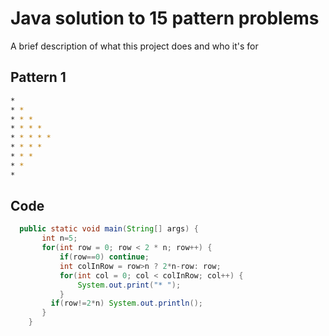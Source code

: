 
# Java solution to 15 pattern problems

A brief description of what this project does and who it's for





## Pattern 1

```bash
* 
* * 
* * * 
* * * * 
* * * * * 
* * * * 
* * * 
* * 
* 
```
## Code

```Java
  public static void main(String[] args) {
       int n=5;
       for(int row = 0; row < 2 * n; row++) {
           if(row==0) continue;
           int colInRow = row>n ? 2*n-row: row;
           for(int col = 0; col < colInRow; col++) {
               System.out.print("* ");
           }
         if(row!=2*n) System.out.println();
       }
    }
```

